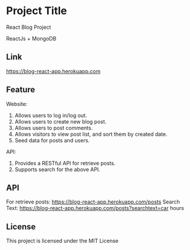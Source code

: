 # Project Title

React Blog Project

ReactJs + MongoDB

## Link

https://blog-react-app.herokuapp.com

## Feature

Website:
1. Allows users to log in/log out.
2. Allows users to create new blog post.
3. Allows users to post comments.
4. Allows visitors to view post list, and sort them by created date.
5. Seed data for posts and users.

API:
1. Provides a RESTful API for retrieve posts.
2. Supports search for the above API.



## API

For retrieve posts: https://blog-react-app.herokuapp.com/posts
Search Text:        https://blog-react-app.herokuapp.com/posts?searchtext=car hours


## License
This project is licensed under the MIT License 
